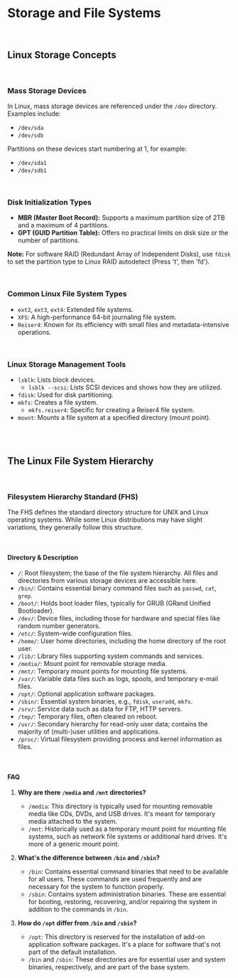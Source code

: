# Storage and File Systems

<br/>

## Linux Storage Concepts

<br/>

### Mass Storage Devices

In Linux, mass storage devices are referenced under the `/dev` directory. Examples include:

- `/dev/sda`
- `/dev/sdb`

Partitions on these devices start numbering at 1, for example:
- `/dev/sda1`
- `/dev/sdb1`

<br/>

### Disk Initialization Types

- **MBR (Master Boot Record):** Supports a maximum partition size of 2TB and a maximum of 4 partitions.
- **GPT (GUID Partition Table):** Offers no practical limits on disk size or the number of partitions.

**Note:** For software RAID (Redundant Array of Independent Disks), use `fdisk` to set the partition type to Linux RAID autodetect (Press 't', then 'fd').

<br/>

### Common Linux File System Types

- `ext2`, `ext3`, `ext4`: Extended file systems.
- `XFS`: A high-performance 64-bit journaling file system.
- `Reiser4`: Known for its efficiency with small files and metadata-intensive operations.

<br/>

### Linux Storage Management Tools

- `lsblk`: Lists block devices.
  - `lsblk --scsi`: Lists SCSI devices and shows how they are utilized.
- `fdisk`: Used for disk partitioning.
- `mkfs`: Creates a file system.
  - `mkfs.reiser4`: Specific for creating a Reiser4 file system.
- `mount`: Mounts a file system at a specified directory (mount point).

<br/>
<br/>

## The Linux File System Hierarchy

<br/>

### Filesystem Hierarchy Standard (FHS)

The FHS defines the standard directory structure for UNIX and Linux operating systems. While some Linux distributions may have slight variations, they generally follow this structure.

<br/>

#### Directory & Description

- `/`: Root filesystem; the base of the file system hierarchy. All files and directories from various storage devices are accessible here.
- `/bin/`: Contains essential binary command files such as `passwd`, `cat`, `grep`.
- `/boot/`: Holds boot loader files, typically for GRUB (GRand Unified Bootloader).
- `/dev/`: Device files, including those for hardware and special files like random number generators.
- `/etc/`: System-wide configuration files.
- `/home/`: User home directories, including the home directory of the root user.
- `/lib/`: Library files supporting system commands and services.
- `/media/`: Mount point for removable storage media.
- `/mnt/`: Temporary mount points for mounting file systems.
- `/var/`: Variable data files such as logs, spools, and temporary e-mail files.
- `/opt/`: Optional application software packages.
- `/sbin/`: Essential system binaries, e.g., `fdisk`, `useradd`, `mkfs`.
- `/srv/`: Service data such as data for FTP, HTTP servers.
- `/tmp/`: Temporary files, often cleared on reboot.
- `/usr/`: Secondary hierarchy for read-only user data; contains the majority of (multi-)user utilities and applications.
- `/proc/`: Virtual filesystem providing process and kernel information as files.

<br/>

#### FAQ

1. **Why are there `/media` and `/mnt` directories?**
   - `/media`: This directory is typically used for mounting removable media like CDs, DVDs, and USB drives. It's meant for temporary media attached to the system.
   - `/mnt`: Historically used as a temporary mount point for mounting file systems, such as network file systems or additional hard drives. It's more of a generic mount point.

2. **What's the difference between `/bin` and `/sbin`?**
   - `/bin`: Contains essential command binaries that need to be available for all users. These commands are used frequently and are necessary for the system to function properly.
   - `/sbin`: Contains system administration binaries. These are essential for booting, restoring, recovering, and/or repairing the system in addition to the commands in `/bin`.

3. **How do `/opt` differ from `/bin` and `/sbin`?**
   - `/opt`: This directory is reserved for the installation of add-on application software packages. It's a place for software that's not part of the default installation.
   - `/bin` and `/sbin`: These directories are for essential user and system binaries, respectively, and are part of the base system.
